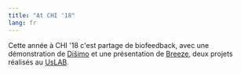 ```yaml
---
title: "At CHI '18"
lang: fr
---
```


Cette année à CHI '18 c'est partage de biofeedback, avec une démonstration de [Dišimo](/fr/projets/dishimo/) et une présentation de [Breeze](/fr/projets/breeze/), deux projets réalisés au [UsLAB](http://hci.idc.ac.il/).
